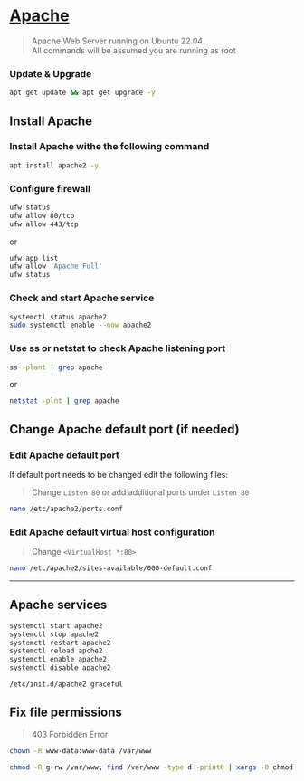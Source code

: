 # [Apache](https://httpd.apache.org/)
> Apache Web Server running on Ubuntu 22.04 \
> All commands will be assumed you are running as root

### Update & Upgrade
```bash
apt get update && apt get upgrade -y
```

## Install Apache
### Install Apache withe the following command
```bash
apt install apache2 -y
```

### Configure firewall
```bash
ufw status
ufw allow 80/tcp
ufw allow 443/tcp
```
or
```bash
ufw app list
ufw allow 'Apache Full'
ufw status
```

### Check and start Apache service
```bash
systemctl status apache2
sudo systemctl enable --now apache2
```

### Use ss or netstat to check Apache listening port
```bash
ss -plant | grep apache
```
or
```bash
netstat -plnt | grep apache
```

## Change Apache default port (if needed)
### Edit Apache default port
If default port needs to be changed edit the following files:
> Change `Listen 80` or add additional ports under `Listen 80`
```bash
nano /etc/apache2/ports.conf
```

### Edit Apache default virtual host configuration
> Change `<VirtualHost *:80>`
```bash
nano /etc/apache2/sites-available/000-default.conf
```

---

## Apache services
```bash
systemctl start apache2
systemctl stop apache2
systemctl restart apache2
systemctl reload apche2
systemctl enable apache2
systemctl disable apache2

/etc/init.d/apache2 graceful
```

## Fix file permissions
> 403 Forbidden Error
```bash
chown -R www-data:www-data /var/www
```
```bash
chmod -R g+rw /var/www; find /var/www -type d -print0 | xargs -0 chmod g+s
```